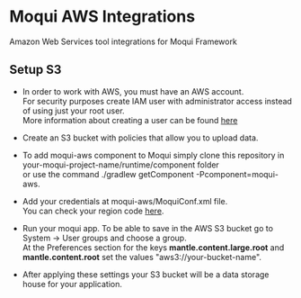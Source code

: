 # Moqui AWS Integrations

Amazon Web Services tool integrations for Moqui Framework

## Setup S3

* In order to work with AWS, you must have an AWS account.  
For security purposes create IAM user with administrator access instead of using just your root user.  
More information about creating a user can be found [here](https://docs.aws.amazon.com/mediapackage/latest/ug/setting-up-create-iam-user.html)

* Create an S3 bucket with policies that allow you to upload data.

* To add moqui-aws component to Moqui simply clone this repository in your-moqui-project-name/runtime/component folder  
or use the command ./gradlew getComponent -Pcomponent=moqui-aws.

* Add your credentials at moqui-aws/MoquiConf.xml file.  
You can check your region code [here](https://docs.aws.amazon.com/general/latest/gr/rande.html).

* Run your moqui app. To be able to save in the AWS S3 bucket go to System -> User groups and choose a group.  
At the Preferences section for the keys **mantle.content.large.root**  and **mantle.content.root** set the values "aws3://your-bucket-name".

* After applying these settings your S3 bucket will be a data storage house for your application.
